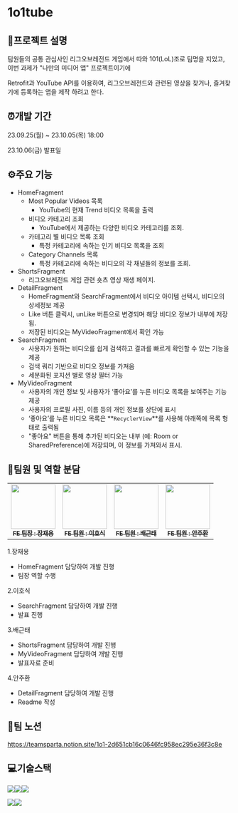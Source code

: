# 1o1tube

## 📝프로젝트 설명
팀원들의 공통 관심사인 리그오브레전드 게임에서 따와 101(LoL)조로 팀명을 지었고, 이번 과제가 "나만의 미디어 앱" 프로젝트이기에

Retrofit과 YouTube API를 이용하여, 리그오브레전드와 관련된 영상을 찾거나, 즐겨찾기에 등록하는 앱을 제작 하려고 한다.

## ⏰개발 기간
23.09.25(월) ~ 23.10.05(목) 18:00

23.10.06(금) 발표일

## ⚙️주요 기능
* HomeFragment
  * Most Popular Videos 목록
    * YouTube의 현재 Trend 비디오 목록을 출력
  * 비디오 카테고리 조회
    * YouTube에서 제공하는 다양한 비디오 카테고리를 조회.
  * 카테고리 별 비디오 목록 조회
    * 특정 카테고리에 속하는 인기 비디오 목록을 조회
  * Category Channels 목록
    * 특정 카테고리에 속하는 비디오의 각 채널들의 정보를 조회.
* ShortsFragment
  * 리그오브레전드 게임 관련 숏츠 영상 재생 페이지. 
* DetailFragment
  * HomeFragment와 SearchFragment에서 비디오 아이템 선택시, 비디오의 상세정보 제공
  * Like 버튼 클릭시, unLike 버튼으로 변경되며 해당 비디오 정보가 내부에 저장됨.
  * 저장된 비디오는 MyVideoFragment에서 확인 가능
* SearchFragment
  * 사용자가 원하는 비디오를 쉽게 검색하고 결과를 빠르게 확인할 수 있는 기능을 제공
  * 검색 쿼리 기반으로 비디오 정보를 가져옴
  * 세분화된 포지션 별로 영상 필터 가능  
* MyVideoFragment
  * 사용자의 개인 정보 및 사용자가 ‘좋아요’를 누른 비디오 목록을 보여주는 기능 제공
  * 사용자의 프로필 사진, 이름 등의 개인 정보를 상단에 표시
  * ‘좋아요’를 누른 비디오 목록은 **`RecyclerView`**를 사용해 아래쪽에 목록 형태로 출력됨
  * "좋아요" 버튼을 통해 추가된 비디오는 내부 (예: Room or SharedPreference)에  저장되며, 이 정보를 가져와서 표시.   

## 🎉팀원 및 역할 분담
<table>
  <tbody>
    <tr>
      <td align="center"><a href="https://github.com/choco5732"><img src="https://avatars.githubusercontent.com/u/81561579?v=4" width="100px;"><br /><sub><b>FE 팀장 : 장재용</b></sub></a><br /></a></td>
      <td align="center"><a href="https://github.com/hosiker"><img src="https://avatars.githubusercontent.com/u/139095490?v=4" width="100px;"><br /><sub><b>FE 팀원 : 이호식</b></sub></a><br /></a></td>
      <td align="center"><a href="https://github.com/kt2790"><img src="https://avatars.githubusercontent.com/u/138543028?v=4" width="100px;"><br /><sub><b>FE 팀원 : 배근태</b></sub></a><br /></a></td>
      <td align="center"><a href="https://github.com/AJH1346"><img src="https://avatars.githubusercontent.com/u/139087984?v=4" width="100px;"><br /><sub><b>FE 팀원 : 안주환</b></sub></a><br /></a></td>
     <tr/>
  </tbody>
</table>

1.장재용
* HomeFragment 담당하여 개발 진행
* 팀장 역할 수행

2.이호식
* SearchFragment 담당하여 개발 진행
* 발표 진행

3.배근태
* ShortsFragment 담당하여 개발 진행
* MyVideoFragment 담당하여 개발 진행
* 발표자료 준비

4.안주환
* DetailFragment 담당하여 개발 진행
* Readme 작성

## 📠팀 노션
https://teamsparta.notion.site/1o1-2d651cb16c0646fc958ec295e36f3c8e


## 💻기술스택
<img src="https://img.shields.io/badge/github-181717?style=for-the-badge&logo=github&logoColor=white"><img src="https://img.shields.io/badge/git-F05032?style=for-the-badge&logo=git&logoColor=white"><img src="https://img.shields.io/badge/gradle-02303A?style=for-the-badge&logo=gradle&logoColor=white">

<img src="https://img.shields.io/badge/Kotlin-7F52FF?style=for-the-badge&logo=Kotlin&logoColor=white"><img src="https://img.shields.io/badge/Android-3DDC84?style=for-the-badge&logo=Android&logoColor=white">
